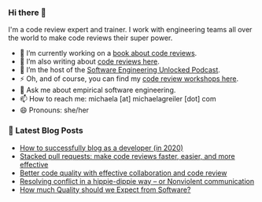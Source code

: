 ### Hi there 👋

I'm a code review expert and trainer. I work with engineering teams all over the world to make code reviews their super power.

* 🔭 I’m currently working on a [book about code reviews](https://www.michaelagreiler.com/code-review-book/ "Bring me to the Code Review Book").
* 🌱 I’m also writing about [code reviews here](https://www.michaelagreiler.com/all-posts/ "Let's read about code reviews").
* 👯 I’m the host of the [Software Engineering Unlocked Podcast](https://www.software-engineering-unlocked.com/ "Let's listen to the podcast").
* ⚡ Oh, and of course, you can find my [code review workshops here](http://awesomecodereviews.com "Bring me to the code review workshops").
* 💬 Ask me about empirical software engineering.
* 📫 How to reach me: michaela [at] michaelagreiler [dot] com 
* 😄 Pronouns: she/her


<!--
**mgreiler/mgreiler** is a ✨ _special_ ✨ repository because its `README.md` (this file) appears on your GitHub profile.

Here are some ideas to get you started:

- 🔭 I’m currently working on ...
- 🌱 I’m currently learning ...
- 👯 I’m looking to collaborate on ...
- 🤔 I’m looking for help with ...
- 💬 Ask me about ...
- 📫 How to reach me: ...
- 😄 Pronouns: ...
- ⚡ Fun fact: ...
-->


### 📩 Latest Blog Posts
<!-- BLOG-POST-LIST:START -->
- [How to successfully blog as a developer (in 2020)](https://www.michaelagreiler.com/successfully-developer-blog/?utm_source=rss&utm_medium=rss&utm_campaign=successfully-developer-blog)
- [Stacked pull requests: make code reviews faster, easier, and more effective](https://www.michaelagreiler.com/stacked-pull-requests/?utm_source=rss&utm_medium=rss&utm_campaign=stacked-pull-requests)
- [Better code quality with effective collaboration and code review](https://www.michaelagreiler.com/gitlab-event/?utm_source=rss&utm_medium=rss&utm_campaign=gitlab-event)
- [Resolving conflict in a hippie-dippie way – or Nonviolent communication](https://www.michaelagreiler.com/resolving-conflict-nonviolent-communication/?utm_source=rss&utm_medium=rss&utm_campaign=resolving-conflict-nonviolent-communication)
- [How much Quality should we Expect from Software?](https://www.michaelagreiler.com/expect-quality-software/?utm_source=rss&utm_medium=rss&utm_campaign=expect-quality-software)
<!-- BLOG-POST-LIST:END -->
